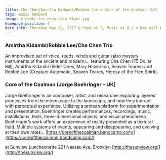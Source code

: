 ```yaml
---
title: Che Chen/Amirtha Kidambi/Robbie Lee + Core of the Coalmen (UK)
tags: music members
image: kidambi-lee-chen-trio-flyer.jpg
homepage_position: 4
date_info: Thursday May 25, 2017 @ Food at 7, Music at 8 / a hat will be pa$$ed
---
```


### Amirtha Kidambi/Robbie Lee/Che Chen Trio

An improvised set of voice, reeds, winds and guitar (also mystery instruments
of the ancient and modern)... featuring Che Chen (75 Dollar Bill), Amirtha
Kidambi (Elder Ones, Mary Halvorson, Seaven Teares) and Robbie Lee (Creature
Automatic, Seaven Teares, Heresy of the Free Spirit).

### Core of the Coalman (Jorge Boehringer – UK)

Jorge Boehringer is an composer, artist, and researcher exploring layered
processes from the microscape to the landscape, and how they interact with
perceptual experience. Utilizing a protean platform for experimentation and
presentation, Boehringer creates performances, recordings, music,
installations, texts, three-dimensional objects, and visual phenomena.
Boehringer’s work offers an experience of reality presented as a textural field.
Multiple systems of events, appearing and disappearing, and evolving at their
own rates... [https://coreofthecoalman.bandcamp.com/](https://coreofthecoalman.bandcamp.com/)

at Sunview Luncheonette
221 Nassau Ave, Brooklyn
[http://thesunview.org/](http://thesunview.org/)
